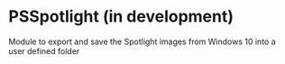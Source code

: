 # PSSpotlight (in development)

Module to export and save the Spotlight images from Windows 10 into a user defined folder
